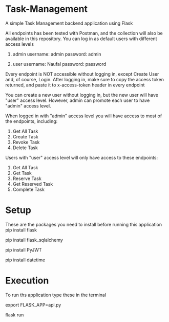 # Task-Management
A simple Task Management backend application using Flask

All endpoints has been tested with Postman, and the collection will also be available in this repository.
You can log in as default users with different access levels
1. admin
username: admin
password: admin

2. user
username: Naufal
password: password

Every endpoint is NOT accessible without logging in, except Create User and, of course, Login.
After logging in, make sure to copy the access token returned, and paste it to x-access-token header in every endpoint

You can create a new user without logging in, but the new user will have "user" access level.
However, admin can promote each user to have "admin" access level.

When logged in with "admin" access level you will have access to most of the endpoints, including:
1. Get All Task
2. Create Task
3. Revoke Task
4. Delete Task

Users with "user" access level will only have access to these endpoints:
1. Get All Task
2. Get Task
3. Reserve Task
4. Get Reserved Task
5. Complete Task

# Setup
These are the packages you need to install before running this application
pip install flask

pip install flask_sqlalchemy

pip install PyJWT

pip install datetime

# Execution
To run ths application type these in the terminal

export FLASK_APP=api.py

flask run

